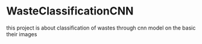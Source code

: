 # WasteClassificationCNN
this project is about classification of wastes through cnn model on the basic their images
